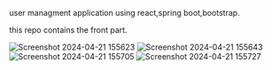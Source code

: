 user managment application using react,spring boot,bootstrap.

this repo contains the front part.


![Screenshot 2024-04-21 155623](https://github.com/nabilbdt/usermanagment-front/assets/103845254/62e1e895-d8c2-4e90-b2cc-e81a968336ac)
![Screenshot 2024-04-21 155643](https://github.com/nabilbdt/usermanagment-front/assets/103845254/64f15ac2-1f16-4422-9a88-f53fa8846699)
![Screenshot 2024-04-21 155705](https://github.com/nabilbdt/usermanagment-front/assets/103845254/561a2220-77c4-4f06-8377-754e476e58ef)
![Screenshot 2024-04-21 155727](https://github.com/nabilbdt/usermanagment-front/assets/103845254/fe801cbf-9d82-4399-a2ee-bc480a801132)
